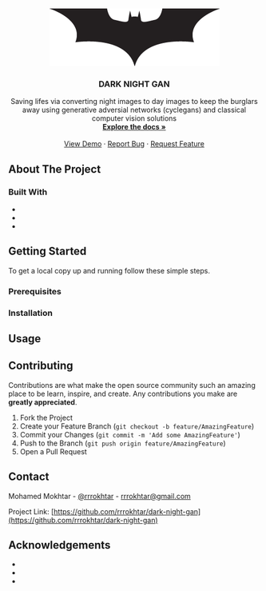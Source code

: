 <!-- PROJECT LOGO -->
<br />
<p align="center">
  <a href="https://github.com/rrrokhtar/dark-night-gan">
    <img src="images/logo.png" alt="Logo" width="341" height="115">
  </a>

  <h3 align="center">DARK NIGHT GAN</h3>

  <p align="center">
    Saving lifes via converting night images to day images to keep the burglars away using generative adversial networks (cyclegans) and classical computer vision solutions
    <br />
    <a href="https://github.com/rrrokhtar/dark-night-gan/tree/master/docs"><strong>Explore the docs »</strong></a>
    <br />
    <br />
    <a href="https://github.com/rrrokhtar/dark-night-gan">View Demo</a>
    ·
    <a href="https://github.com/rrrokhtar/dark-night-gan/issues">Report Bug</a>
    ·
    <a href="https://github.com/rrrokhtar/dark-night-gan/issues">Request Feature</a>
  </p>
</p>



<!-- ABOUT THE PROJECT -->
## About The Project


### Built With

* []()
* []()
* []()



<!-- GETTING STARTED -->
## Getting Started

To get a local copy up and running follow these simple steps.

### Prerequisites


### Installation

## Usage




<!-- CONTRIBUTING -->
## Contributing

Contributions are what make the open source community such an amazing place to be learn, inspire, and create. Any contributions you make are **greatly appreciated**.

1. Fork the Project
2. Create your Feature Branch (`git checkout -b feature/AmazingFeature`)
3. Commit your Changes (`git commit -m 'Add some AmazingFeature'`)
4. Push to the Branch (`git push origin feature/AmazingFeature`)
5. Open a Pull Request


<!-- CONTACT -->
## Contact

Mohamed Mokhtar - [@rrrokhtar](https://twitter.com/rrrokhtar) - rrrokhtar@gmail.com

Project Link: [https://github.com/rrrokhtar/dark-night-gan](https://github.com/rrrokhtar/dark-night-gan)



<!-- ACKNOWLEDGEMENTS -->
## Acknowledgements

* []()
* []()
* []()
